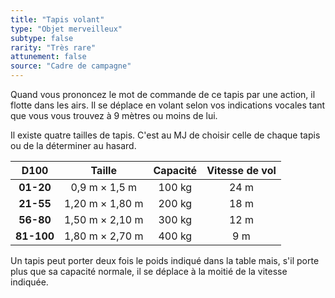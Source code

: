 ```yaml
---
title: "Tapis volant"
type: "Objet merveilleux"
subtype: false
rarity: "Très rare"
attunement: false
source: "Cadre de campagne"
---
```

Quand vous prononcez le mot de commande de ce tapis par une action, il flotte dans les airs. Il se déplace en volant selon vos indications vocales tant que vous vous trouvez à 9 mètres ou moins de lui.

Il existe quatre tailles de tapis. C'est au MJ de choisir celle de chaque tapis ou de la déterminer au hasard.

|D100|Taille|Capacité|Vitesse de vol|
|:-:|:-:|:-:|:-:|
|**01-20**|0,9 m × 1,5 m|100 kg|24 m|
|**21-55**|1,20 m × 1,80 m|200 kg|18 m|
|**56-80**|1,50 m × 2,10 m|300 kg|12 m|
|**81-100**|1,80 m × 2,70 m|400 kg|9 m|

Un tapis peut porter deux fois le poids indiqué dans la table mais, s'il porte plus que sa capacité normale, il se déplace à la moitié de la vitesse indiquée.

